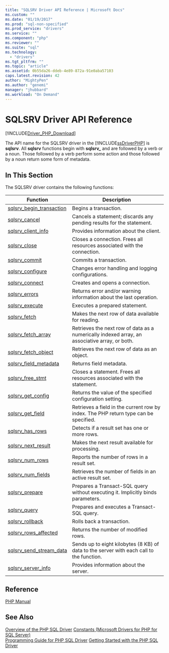 ```yaml
---
title: "SQLSRV Driver API Reference | Microsoft Docs"
ms.custom: ""
ms.date: "01/19/2017"
ms.prod: "sql-non-specified"
ms.prod_service: "drivers"
ms.service: ""
ms.component: "php"
ms.reviewer: ""
ms.suite: "sql"
ms.technology: 
  - "drivers"
ms.tgt_pltfrm: ""
ms.topic: "article"
ms.assetid: 0b55da26-ddeb-4e89-872a-91e0aba57103
caps.latest.revision: 42
author: "MightyPen"
ms.author: "genemi"
manager: "jhubbard"
ms.workload: "On Demand"
---
```

# SQLSRV Driver API Reference
[!INCLUDE[Driver_PHP_Download](../../includes/driver_php_download.md)]

The API name for the SQLSRV driver in the [!INCLUDE[ssDriverPHP](../../includes/ssdriverphp_md.md)] is **sqlsrv**. All **sqlsrv** functions begin with **sqlsrv_** and are followed by a verb or a noun. Those followed by a verb perform some action and those followed by a noun return some form of metadata.  
  
## In This Section  
The SQLSRV driver contains the following functions:  
  
|Function|Description|  
|------------|---------------|  
|[sqlsrv_begin_transaction](../../connect/php/sqlsrv-begin-transaction.md)|Begins a transaction.|  
|[sqlsrv_cancel](../../connect/php/sqlsrv-cancel.md)|Cancels a statement; discards any pending results for the statement.|  
|[sqlsrv_client_info](../../connect/php/sqlsrv-client-info.md)|Provides information about the client.|  
|[sqlsrv_close](../../connect/php/sqlsrv-close.md)|Closes a connection. Frees all resources associated with the connection.|  
|[sqlsrv_commit](../../connect/php/sqlsrv-commit.md)|Commits a transaction.|  
|[sqlsrv_configure](../../connect/php/sqlsrv-configure.md)|Changes error handling and logging configurations.|  
|[sqlsrv_connect](../../connect/php/sqlsrv-connect.md)|Creates and opens a connection.|  
|[sqlsrv_errors](../../connect/php/sqlsrv-errors.md)|Returns error and/or warning information about the last operation.|  
|[sqlsrv_execute](../../connect/php/sqlsrv-execute.md)|Executes a prepared statement.|  
|[sqlsrv_fetch](../../connect/php/sqlsrv-fetch.md)|Makes the next row of data available for reading.|  
|[sqlsrv_fetch_array](../../connect/php/sqlsrv-fetch-array.md)|Retrieves the next row of data as a numerically indexed array, an associative array, or both.|  
|[sqlsrv_fetch_object](../../connect/php/sqlsrv-fetch-object.md)|Retrieves the next row of data as an object.|  
|[sqlsrv_field_metadata](../../connect/php/sqlsrv-field-metadata.md)|Returns field metadata.|  
|[sqlsrv_free_stmt](../../connect/php/sqlsrv-free-stmt.md)|Closes a statement. Frees all resources associated with the statement.|  
|[sqlsrv_get_config](../../connect/php/sqlsrv-get-config.md)|Returns the value of the specified configuration setting.|  
|[sqlsrv_get_field](../../connect/php/sqlsrv-get-field.md)|Retrieves a field in the current row by index. The PHP return type can be specified.|  
|[sqlsrv_has_rows](../../connect/php/sqlsrv-has-rows.md)|Detects if a result set has one or more rows.|  
|[sqlsrv_next_result](../../connect/php/sqlsrv-next-result.md)|Makes the next result available for processing.|  
|[sqlsrv_num_rows](../../connect/php/sqlsrv-num-rows.md)|Reports the number of rows in a result set.|  
|[sqlsrv_num_fields](../../connect/php/sqlsrv-num-fields.md)|Retrieves the number of fields in an active result set.|  
|[sqlsrv_prepare](../../connect/php/sqlsrv-prepare.md)|Prepares a Transact-SQL query without executing it. Implicitly binds parameters.|  
|[sqlsrv_query](../../connect/php/sqlsrv-query.md)|Prepares and executes a Transact-SQL query.|  
|[sqlsrv_rollback](../../connect/php/sqlsrv-rollback.md)|Rolls back a transaction.|  
|[sqlsrv_rows_affected](../../connect/php/sqlsrv-rows-affected.md)|Returns the number of modified rows.|  
|[sqlsrv_send_stream_data](../../connect/php/sqlsrv-send-stream-data.md)|Sends up to eight kilobytes (8 KB) of data to the server with each call to the function.|  
|[sqlsrv_server_info](../../connect/php/sqlsrv-server-info.md)|Provides information about the server.|  
  
## Reference  
[PHP Manual](http://go.microsoft.com/fwlink/?LinkId=105500)  
  
## See Also  
[Overview of the PHP SQL Driver](../../connect/php/overview-of-the-php-sql-driver.md)
[Constants &#40;Microsoft Drivers for PHP for SQL Server&#41;](../../connect/php/constants-microsoft-drivers-for-php-for-sql-server.md)  
[Programming Guide for PHP SQL Driver](../../connect/php/programming-guide-for-php-sql-driver.md)
[Getting Started with the PHP SQL Driver](../../connect/php/getting-started-with-the-php-sql-driver.md)
  
